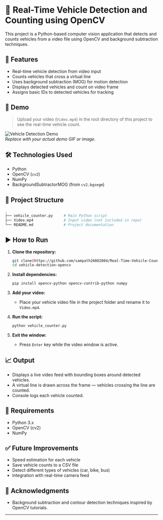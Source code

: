 # 🚗 Real-Time Vehicle Detection and Counting using OpenCV

This project is a Python-based computer vision application that detects and counts vehicles from a video file using OpenCV and background subtraction techniques.

## 📌 Features

- Real-time vehicle detection from video input  
- Counts vehicles that cross a virtual line  
- Uses background subtraction (MOG) for motion detection  
- Displays detected vehicles and count on video frame  
- Assigns basic IDs to detected vehicles for tracking  

## 🎥 Demo

> Upload your video (`Video.mp4`) in the root directory of this project to see the real-time vehicle count.

![Vehicle Detection Demo](demo.gif)  
*Replace with your actual demo GIF or image.*

## 🛠️ Technologies Used

- Python
- OpenCV (`cv2`)
- NumPy
- BackgroundSubtractorMOG (from `cv2.bgsegm`)
  
## 📂 Project Structure

```bash
.
├── vehicle_counter.py     # Main Python script
├── Video.mp4              # Input video (not included in repo)
└── README.md              # Project documentation
````

## ▶️ How to Run

1. **Clone the repository:**

   ```bash
   git clone(https://github.com/sampath26082004/Real-Time-Vehicle-Counter-.git)
   cd vehicle-detection-opencv
   ```

2. **Install dependencies:**

   ```bash
   pip install opencv-python opencv-contrib-python numpy
   ```

3. **Add your video:**

   * Place your vehicle video file in the project folder and rename it to `Video.mp4`.

4. **Run the script:**

   ```bash
   python vehicle_counter.py
   ```

5. **Exit the window:**

   * Press `Enter` key while the video window is active.

## 📈 Output

* Displays a live video feed with bounding boxes around detected vehicles.
* A virtual line is drawn across the frame — vehicles crossing the line are counted.
* Console logs each vehicle counted.

## 📌 Requirements

* Python 3.x
* OpenCV (cv2)
* NumPy

## ✅ Future Improvements

* Speed estimation for each vehicle
* Save vehicle counts to a CSV file
* Detect different types of vehicles (car, bike, bus)
* Integration with real-time camera feed

## 🙌 Acknowledgments

* Background subtraction and contour detection techniques inspired by OpenCV tutorials.

---
